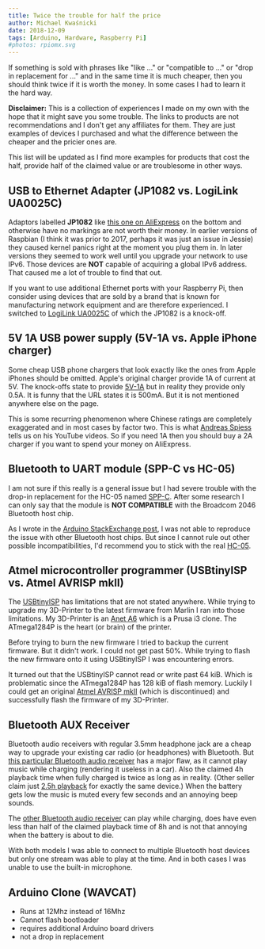 ```yaml
---
title: Twice the trouble for half the price
author: Michael Kwaśnicki
date: 2018-12-09
tags: [Arduino, Hardware, Raspberry Pi]
#photos: rpiomx.svg
---
```


If something is sold with phrases like "like ..." or "compatible to ..." or "drop in replacement for ..." and in the same time it is much cheaper, then you should think twice if it is worth the money.
In some cases I had to learn it the hard way.

<!-- more -->

**Disclaimer:**
This is a collection of experiences I made on my own with the hope that it might save you some trouble.
The links to products are not recommendations and I don't get any affiliates for them.
They are just examples of devices I purchased and what the difference between the cheaper and the pricier ones are.

This list will be updated as I find more examples for products that cost the half, provide half of the claimed value or are troublesome in other ways.



USB to Ethernet Adapter (JP1082 vs. LogiLink UA0025C)
-----------------------------------------------------
Adaptors labelled __JP1082__ like [this one on AliExpress][JP1082] on the bottom and otherwise have no markings are not worth their money.
In earlier versions of Raspbian (I think it was prior to 2017, perhaps it was just an issue in Jessie) they caused kernel panics right at the moment you plug them in.
In later versions they seemed to work well until you upgrade your network to use IPv6.
Those devices are __NOT__ capable of acquiring a global IPv6 address.
That caused me a lot of trouble to find that out.

If you want to use additional Ethernet ports with your Raspberry Pi, then consider using devices that are sold by a brand that is known for manufacturing network equipment and are therefore experienced.
I switched to [LogiLink UA0025C][UA0025C] of which the JP1082 is a knock-off.



5V 1A USB power supply (5V-1A vs. Apple iPhone charger)
-------------------------------------------------------
Some cheap USB phone chargers that look exactly like the ones from Apple iPhones should be omitted.
Apple's original charger provide 1A of current at 5V.
The knock-offs state to provide [5V-1A][5V-1A] but in reality they provide only 0.5A.
It is funny that the URL states it is 500mA.
But it is not mentioned anywhere else on the page.

This is some recurring phenomenon where Chinese ratings are completely exaggerated and in most cases by factor two.
This is what [Andreas Spiess][Spiess] tells us on his YouTube videos.
So if you need 1A then you should buy a 2A charger if you want to spend your money on AliExpress.



Bluetooth to UART module (SPP-C vs HC-05)
-----------------------------------------
I am not sure if this really is a general issue but I had severe trouble with the drop-in replacement for the HC-05 named [SPP-C].
After some research I can only say that the module is __NOT COMPATIBLE__ with the Broadcom 2046 Bluetooth host chip.

As I wrote in the [Arduino StackExchange post][SPP-ArduinoStackExchange], I was not able to reproduce the issue with other Bluetooth host chips.
But since I cannot rule out other possible incompatibilities, I'd recommend you to stick with the real [HC-05].



Atmel microcontroller programmer (USBtinyISP vs. Atmel AVRISP mkII)
-------------------------------------------------------------------
The [USBtinyISP][USBtinyISP] has limitations that are not stated anywhere.
While trying to upgrade my 3D-Printer to the latest firmware from Marlin I ran into those limitations.
My 3D-Printer is an [Anet A6][AnetA6] which is a Prusa i3 clone.
The ATmega1284P is the heart (or brain) of the printer.

Before trying to burn the new firmware I tried to backup the current firmware.
But it didn't work.
I could not get past 50%.
While trying to flash the new firmware onto it using USBtinyISP I was encountering errors.

It turned out that the USBtinyISP cannot read or write past 64 kiB.
Which is problematic since the ATmega1284P has 128 kiB of flash memory.
Luckily I could get an original [Atmel AVRISP mkII][AVRISP] (which is discontinued) and successfully flash the firmware of my 3D-Printer.



Bluetooth AUX Receiver
----------------------
Bluetooth audio receivers with regular 3.5mm headphone jack are a cheap way to upgrade your existing car radio (or headphones) with Bluetooth.
But [this particular Bluetooth audio receiver][BT-Audio1a] has a major flaw, as it cannot play music while charging (rendering it useless in a car).
Also the claimed 4h playback time when fully charged is twice as long as in reality.
(Other seller claim just [2.5h playback][BT-Audio1b] for exactly the same device.)
When the battery gets low the music is muted every few seconds and an annoying beep sounds.

The [other Bluetooth audio receiver][BT-Audio2] can play while charging, does have even less than half of the claimed playback time of 8h and is not that annoying when the battery is about to die.

With both models I was able to connect to multiple Bluetooth host devices but only one stream was able to play at the time.
And in both cases I was unable to use the built-in microphone.



Arduino Clone (WAVCAT)
----------------------
* Runs at 12Mhz instead of 16Mhz
* Cannot flash bootloader
* requires additional Arduino board drivers
* not a drop in replacement



[JP1082]:   https://www.aliexpress.com/item/USB-2-0-To-LAN-RJ45-Ethernet-10-100Mbps-Network-Card-Adapter-CSUG-For-PC-Laptop/32715354849.html
[UA0025C]:  http://logilink.eu/showproduct/UA0025C.htm
[5V-1A]:    https://www.aliexpress.com/item/EU-Wall-Charger-USB-Plug-5V-500mA-AC-Micro-USB-Power-Adapter-For-Iphone-4s-5/32655488918.html
[Spiess]:   http://www.sensorsiot.org
[SPP-ArduinoStackExchange]: https://arduino.stackexchange.com/questions/26873/sending-data-using-bluetooth-spp-c-module-without-a-breakout-board
[SPP-C]:    https://www.aliexpress.com/item/SPP-C-Bluetooth-serial-pass-through-module-wireless-serial-communication-from-machine-Wireless-SPPC-Bluetooth-Module/32819227387.html
[HC-05]:    https://www.aliexpress.com/item/HC-05-Bluetooth-serial-adapter-module-from-one-group-CSR-51-microcontroller/32293429853.html
[USBtinyISP]:   https://www.aliexpress.com/item/1Set-USBTiny-USBtinyISP-AVR-ISP-Programmer-Bootloader-Meag2560-UNO-R3-With-10pin-Programming-Cable/32886299494.html
[AnetA6]:   http://www.anet3dprinter.com/e_products/A6-Prusa-i3-3d-printer-353.html
[AVRISP]:   https://www.microchip.com/developmenttools/ProductDetails/PartNo/atavrisp2
[BT-Audio1a]:   https://www.aliexpress.com/item/New-Hot-3-5mm-Jack-Clip-on-Wireless-Bluetooth-Receiver-Mini-Bluetooth-Car-kit-Audio-Music/32870023612.html
[BT-Audio1b]:   https://www.aliexpress.com/item/Universal-3-5mm-jack-Bluetooth-Aux-Audio-Receiver-Adapter-Hands-free-Car-Kit-Music-Receiver-with/32956106509.html
[BT-Audio2]:    https://www.aliexpress.com/item/Bluetooth-AUX-Audio-3-5MM-Jack-Music-Bluetooth-Receiver-Car-Kit-Wireless-Speaker-Headphone-Adapter-Hands/32829768711.html
